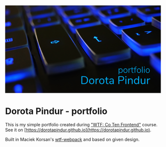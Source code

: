 ![cover](portfolio-og.png)

# Dorota Pindur - portfolio 

This is my simple portfolio created during ["WTF: Co Ten Frontend"](https://cotenfrontend.pl) course. See it on [https://dorotapindur.github.io](https://dorotapindur.github.io).

Built in Maciek Korsan's [wtf-webpack](https://github.com/maciejkorsan/wtf-webpack-starter) and based on given design.

